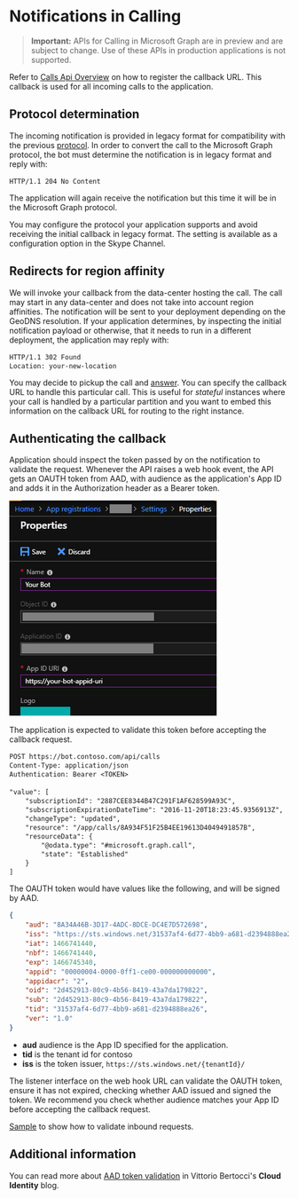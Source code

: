 # Notifications in Calling

> **Important:** APIs for Calling in Microsoft Graph are in preview and are subject to change. Use of these APIs in production applications is not supported.

Refer to [Calls Api Overview](../api-reference/beta/api/calls-api-overview.md) on how to register the callback URL. This callback is used for all incoming calls to the application.

## Protocol determination
The incoming notification is provided in legacy format for compatibility with the previous [protocol](https://docs.microsoft.com/en-us/azure/bot-service/dotnet/bot-builder-dotnet-real-time-media-concepts?view=azure-bot-service-3.0). In order to convert the call to the Microsoft Graph protocol, the bot must determine the notification is in legacy format and reply with:

```http
HTTP/1.1 204 No Content
```

The application will again receive the notification but this time it will be in the Microsoft Graph protocol.

You may configure the protocol your application supports and avoid receiving the initial callback in legacy format. The setting is available as a configuration option in the Skype Channel.

## Redirects for region affinity

We will invoke your callback from the data-center hosting the call. The call may start in any data-center and does not take into account region affinities. The notification will be sent to your deployment depending on the GeoDNS resolution. If your application determines, by inspecting the initial notification payload or otherwise, that it needs to run in a different deployment, the application may reply with:

```http
HTTP/1.1 302 Found
Location: your-new-location
```

You may decide to pickup the call and [answer](../api-reference/beta/api/call_answer.md). You can specify the callback URL to handle this particular call. This is useful for _stateful_ instances where your call is handled by a particular partition and you want to embed this information on the callback URL for routing to the right instance.

## Authenticating the callback

Application should inspect the token passed by on the notification to validate the request. Whenever the API raises a web hook event, the API gets an OAUTH token from AAD, with audience as the application's App ID and adds it in the Authorization header as a Bearer token.

![Azure-application-properties](./images/azure-application-properties.png)

The application is expected to validate this token before accepting the callback request.

```http
POST https://bot.contoso.com/api/calls
Content-Type: application/json
Authentication: Bearer <TOKEN>

"value": [
    "subscriptionId": "2887CEE8344B47C291F1AF628599A93C",
    "subscriptionExpirationDateTime": "2016-11-20T18:23:45.9356913Z",
    "changeType": "updated",
    "resource": "/app/calls/8A934F51F25B4EE19613D4049491857B",
    "resourceData": {
        "@odata.type": "#microsoft.graph.call",
        "state": "Established"
    }
]
```

The OAUTH token would have values like the following, and will be signed by AAD.

```json
{
    "aud": "8A34A46B-3D17-4ADC-8DCE-DC4E7D572698",
    "iss": "https://sts.windows.net/31537af4-6d77-4bb9-a681-d2394888ea26/",
    "iat": 1466741440,
    "nbf": 1466741440,
    "exp": 1466745340,
    "appid": "00000004-0000-0ff1-ce00-000000000000",
    "appidacr": "2",
    "oid": "2d452913-80c9-4b56-8419-43a7da179822",
    "sub": "2d452913-80c9-4b56-8419-43a7da179822",
    "tid": "31537af4-6d77-4bb9-a681-d2394888ea26",
    "ver": "1.0"
}
```

* **aud** audience is the App ID specified for the application.
* **tid** is the tenant id for contoso
* **iss** is the token issuer, `https://sts.windows.net/{tenantId}/`

The listener interface on the web hook URL can validate the OAUTH token, ensure it has not expired, checking whether AAD issued and signed the token. We recommend you check whether audience matches your App ID before accepting the callback request.

[Sample](https://sampleapps-microsoftteams.visualstudio.com/_git/GraphCommsSamples?path=%2FCommon%2FSample.Common%2FAuthentication%2FAuthenticationProvider.cs&version=GBmaster) to show how to validate inbound requests.

## Additional information

You can read more about [AAD token validation](http://www.cloudidentity.com/blog/2014/03/03/principles-of-token-validation/) in Vittorio Bertocci's **Cloud Identity** blog.
